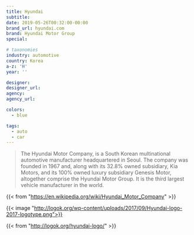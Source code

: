 ```yaml
---
title: Hyundai
subtitle: 
date: 2019-05-26T00:32:00-00:00
brand_url: hyundai.com
brand: Hyundai Motor Group
special: 

# taxonomies
industry: automotive
country: Korea
a-z: 'H'
year: ''

designer:
designer_url:
agency: 
agency_url: 

colors:
  - blue

tags:
  - auto
  - car
---
```

> The Hyundai Motor Company, is a South Korean multinational automotive manufacturer headquartered in Seoul. The company was founded in 1967 and, along with its 32.8% owned subsidiary, Kia Motors, and its 100% owned luxury subsidiary Genesis Motor, altogether comprise the Hyundai Motor Group. It is the third largest vehicle manufacturer in the world.

{{< from "https://en.wikipedia.org/wiki/Hyundai_Motor_Company" >}}

{{< image "http://logok.org/wp-content/uploads/2017/09/Hyundai-logo-2017-logotype.png">}}

{{< from "http://logok.org/hyundai-logo/" >}}